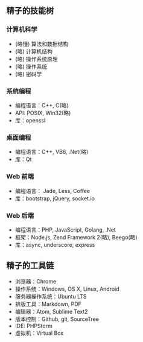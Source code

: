 ## 精子的技能树
### 计算机科学

* (略懂) 算法和数据结构
* (略) 计算机结构
* (略) 操作系统原理
* (略) 操作系统
* (略) 密码学

### 系统编程

* 编程语言：C++, C(略)
* API: POSIX, Win32(略)
* 库：openssl

### 桌面编程

* 编程语言：C++, VB6, .Net(略)
* 库：Qt

### Web 前端

* 编程语言： Jade, Less, Coffee
* 库：bootstrap, jQuery, socket.io

### Web 后端

* 编程语言：PHP, JavaScript, Golang, .Net
* 框架：Node.js, Zend Framework 2(略), Beego(略)
* 库：async, underscore, express

## 精子的工具链

* 浏览器：Chrome
* 操作系统：Windows, OS X, Linux, Android
* 服务器操作系统：Ubuntu LTS
* 排版工具：Markdown, PDF
* 编辑器：Atom, Sublime Text2
* 版本控制：Github, git, SourceTree
* IDE: PHPStorm
* 虚拟机：Virtual Box
